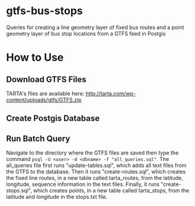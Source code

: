 # gtfs-bus-stops
Queries for creating a line geometry layer of fixed bus routes and a point geometry layer of bus stop locations from a GTFS feed in Postgis
# How to Use

## Download GTFS Files
TARTA's files are available here: http://tarta.com/wp-content/uploads/gtfs/GTFS.zip

## Create Postgis Database

## Run Batch Query
Navigate to the directory where the GTFS files are saved then type the command
`psql -U <user> -d <dbname> -f "all_queries.sql"`. The all_queries file first runs "update-tables.sql", which adds all text files from the GTFS to the database. Then it runs "create-routes.sql", which creates the fixed line routes, in a new table called tarta_routes, from the latitude, longitude, sequence information in the text files. Finally,
it runs "create-stops.sql", which creates points, in a new table called tarta_stops, from the latitude and longitude in the stops.txt file.  
